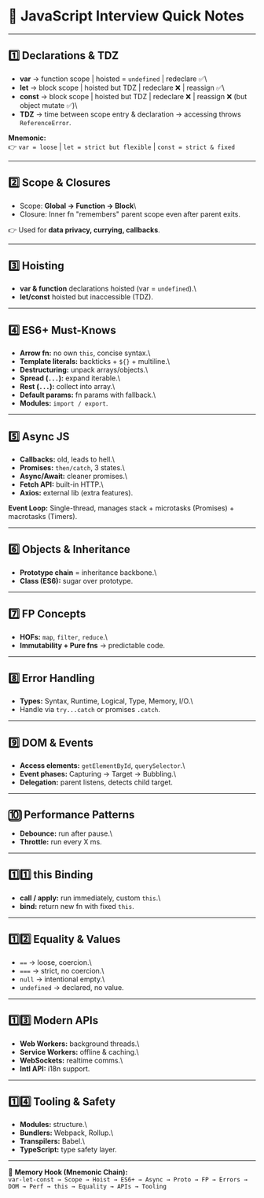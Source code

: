 # 🚀 JavaScript Interview Quick Notes

------------------------------------------------------------------------

## 1️⃣ Declarations & TDZ

-   **var** → function scope \| hoisted = `undefined` \| redeclare ✅\
-   **let** → block scope \| hoisted but TDZ \| redeclare ❌ \| reassign
    ✅\
-   **const** → block scope \| hoisted but TDZ \| redeclare ❌ \|
    reassign ❌ (but object mutate ✅)\
-   **TDZ** → time between scope entry & declaration → accessing throws
    `ReferenceError`.

**Mnemonic:**\
👉 `var = loose` \| `let = strict but flexible` \|
`const = strict & fixed`

------------------------------------------------------------------------

## 2️⃣ Scope & Closures

-   Scope: **Global → Function → Block**\
-   Closure: Inner fn "remembers" parent scope even after parent exits.

👉 Used for **data privacy, currying, callbacks**.

------------------------------------------------------------------------

## 3️⃣ Hoisting

-   **var & function** declarations hoisted (var = `undefined`).\
-   **let/const** hoisted but inaccessible (TDZ).

------------------------------------------------------------------------

## 4️⃣ ES6+ Must-Knows

-   **Arrow fn:** no own `this`, concise syntax.\
-   **Template literals:** backticks + `${}` + multiline.\
-   **Destructuring:** unpack arrays/objects.\
-   **Spread (`...`):** expand iterable.\
-   **Rest (`...`):** collect into array.\
-   **Default params:** fn params with fallback.\
-   **Modules:** `import / export`.

------------------------------------------------------------------------

## 5️⃣ Async JS

-   **Callbacks:** old, leads to hell.\
-   **Promises:** `then/catch`, 3 states.\
-   **Async/Await:** cleaner promises.\
-   **Fetch API:** built-in HTTP.\
-   **Axios:** external lib (extra features).

**Event Loop:** Single-thread, manages stack + microtasks (Promises) +
macrotasks (Timers).

------------------------------------------------------------------------

## 6️⃣ Objects & Inheritance

-   **Prototype chain** = inheritance backbone.\
-   **Class (ES6):** sugar over prototype.

------------------------------------------------------------------------

## 7️⃣ FP Concepts

-   **HOFs:** `map`, `filter`, `reduce`.\
-   **Immutability + Pure fns** → predictable code.

------------------------------------------------------------------------

## 8️⃣ Error Handling

-   **Types:** Syntax, Runtime, Logical, Type, Memory, I/O.\
-   Handle via `try...catch` or promises `.catch`.

------------------------------------------------------------------------

## 9️⃣ DOM & Events

-   **Access elements:** `getElementById`, `querySelector`.\
-   **Event phases:** Capturing → Target → Bubbling.\
-   **Delegation:** parent listens, detects child target.

------------------------------------------------------------------------

## 🔟 Performance Patterns

-   **Debounce:** run after pause.\
-   **Throttle:** run every X ms.

------------------------------------------------------------------------

## 1️⃣1️⃣ this Binding

-   **call / apply:** run immediately, custom `this`.\
-   **bind:** return new fn with fixed `this`.

------------------------------------------------------------------------

## 1️⃣2️⃣ Equality & Values

-   `==` → loose, coercion.\
-   `===` → strict, no coercion.\
-   `null` → intentional empty.\
-   `undefined` → declared, no value.

------------------------------------------------------------------------

## 1️⃣3️⃣ Modern APIs

-   **Web Workers:** background threads.\
-   **Service Workers:** offline & caching.\
-   **WebSockets:** realtime comms.\
-   **Intl API:** i18n support.

------------------------------------------------------------------------

## 1️⃣4️⃣ Tooling & Safety

-   **Modules:** structure.\
-   **Bundlers:** Webpack, Rollup.\
-   **Transpilers:** Babel.\
-   **TypeScript:** type safety layer.

------------------------------------------------------------------------

🧠 **Memory Hook (Mnemonic Chain):**\
`var-let-const → Scope → Hoist → ES6+ → Async → Proto → FP → Errors → DOM → Perf → this → Equality → APIs → Tooling`
